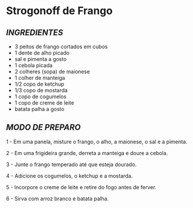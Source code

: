 # **Strogonoff de Frango**

## _INGREDIENTES_
- 3 peitos de frango cortados em cubos
- 1 dente de alho picado
- sal e pimenta a gosto
- 1 cebola picada
- 2 colheres (sopa) de maionese
- 1 colher de manteiga
- 1/2 copo de ketchup
- 1/3 copo de mostarda
- 1 copo de cogumelos
- 1 copo de creme de leite
- batata palha a gosto

## _MODO DE PREPARO_
1 - Em uma panela, misture o frango, o alho, a maionese, o sal e a pimenta.

2 - Em uma frigideira grande, derreta a manteiga e doure a cebola.

3 - Junte o frango temperado até que esteja dourado.

4 - Adicione os cogumelos, o ketchup e a mostarda.

5 - Incorpore o creme de leite e retire do fogo antes de ferver.

6 - Sirva com arroz branco e batata palha.

